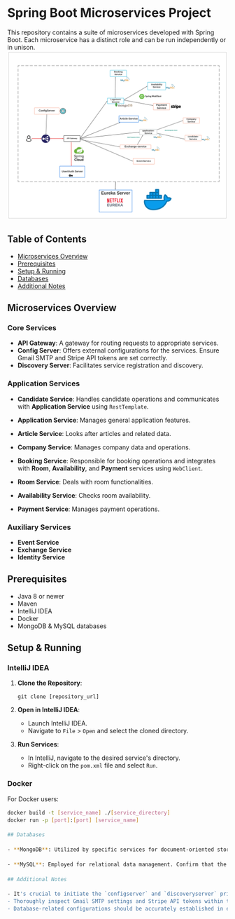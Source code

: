# Spring Boot Microservices Project

This repository contains a suite of microservices developed with Spring Boot. Each microservice has a distinct role and can be run independently or in unison.
![My Image](https://github.com/slim20000/backend-microservices/blob/slim20000-patch-1/Blank%20board%20(1).png)

## Table of Contents

- [Microservices Overview](#microservices-overview)
- [Prerequisites](#prerequisites)
- [Setup & Running](#setup--running)
- [Databases](#databases)
- [Additional Notes](#additional-notes)

## Microservices Overview

### Core Services

- **API Gateway**: A gateway for routing requests to appropriate services.
- **Config Server**: Offers external configurations for the services. Ensure Gmail SMTP and Stripe API tokens are set correctly.
- **Discovery Server**: Facilitates service registration and discovery.

### Application Services

- **Candidate Service**: Handles candidate operations and communicates with **Application Service** using `RestTemplate`.
- **Application Service**: Manages general application features.
- **Article Service**: Looks after articles and related data.
- **Company Service**: Manages company data and operations.

- **Booking Service**: Responsible for booking operations and integrates with **Room**, **Availability**, and **Payment** services using `WebClient`.
  
- **Room Service**: Deals with room functionalities.
  
- **Availability Service**: Checks room availability.
  
- **Payment Service**: Manages payment operations.

### Auxiliary Services

- **Event Service**
- **Exchange Service**
- **Identity Service**

## Prerequisites

- Java 8 or newer
- Maven
- IntelliJ IDEA
- Docker
- MongoDB & MySQL databases

## Setup & Running

### IntelliJ IDEA

1. **Clone the Repository**:
    ```
    git clone [repository_url]
    ```

2. **Open in IntelliJ IDEA**:
   - Launch IntelliJ IDEA.
   - Navigate to `File` > `Open` and select the cloned directory.

3. **Run Services**:
   - In IntelliJ, navigate to the desired service's directory.
   - Right-click on the `pom.xml` file and select `Run`.

### Docker

For Docker users:

```bash
docker build -t [service_name] ./[service_directory]
docker run -p [port]:[port] [service_name]

## Databases

- **MongoDB**: Utilized by specific services for document-oriented storage. Ensure MongoDB is active and accessible.
  
- **MySQL**: Employed for relational data management. Confirm that the MySQL server is operational and can be connected to.

## Additional Notes

- It's crucial to initiate the `configserver` and `discoveryserver` prior to other services.
- Thoroughly inspect Gmail SMTP settings and Stripe API tokens within the `configserver`.
- Database-related configurations should be accurately established in either the `configserver` or the respective service's configuration files.

